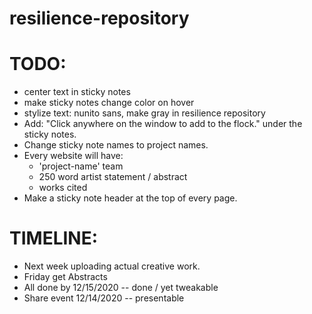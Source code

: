 # resilience-repository

TODO:
=====

- center text in sticky notes
- make sticky notes change color on hover
- stylize text: nunito sans, make gray in resilience repository
- Add: "Click anywhere on the window to add to the flock." under the sticky notes. 
- Change sticky note names to project names.
- Every website will have:
	- 'project-name' team
	- 250 word artist statement / abstract
	- works cited
- Make a sticky note header at the top of every page.

TIMELINE:
=========

- Next week uploading actual creative work.
- Friday get Abstracts
- All done by 12/15/2020 -- done / yet tweakable
- Share event 12/14/2020 -- presentable 
